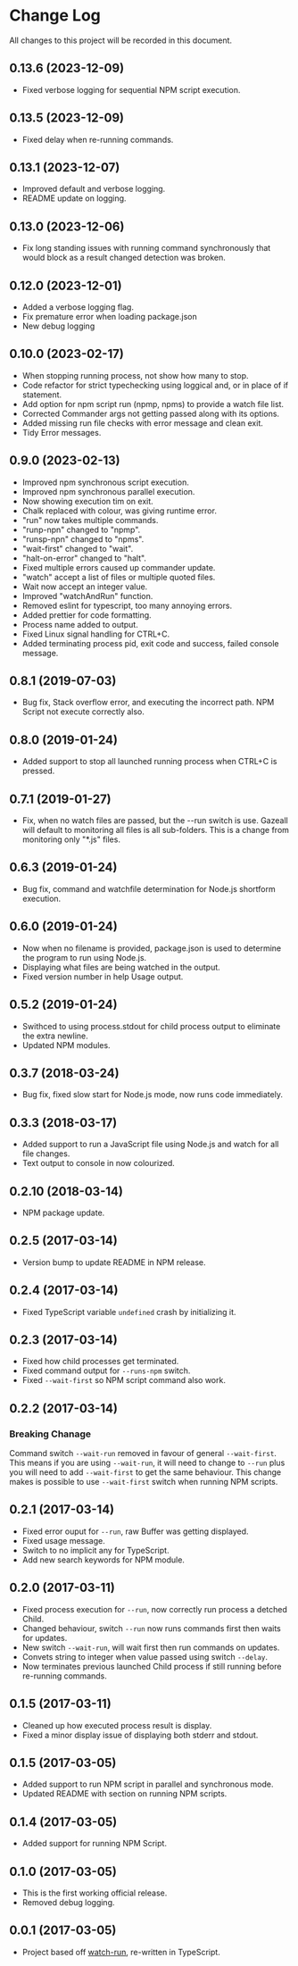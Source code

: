 # Change Log

All changes to this project will be recorded in this document.

## 0.13.6 (2023-12-09)

- Fixed verbose logging for sequential NPM script execution.

## 0.13.5 (2023-12-09)

- Fixed delay when re-running commands.

## 0.13.1 (2023-12-07)

- Improved default and verbose logging.
- README update on logging.

## 0.13.0 (2023-12-06)

- Fix long standing issues with running command synchronously that would block
  as a result changed detection was broken.

## 0.12.0 (2023-12-01)

- Added a verbose logging flag.
- Fix premature error when loading package.json
- New debug logging

## 0.10.0 (2023-02-17)

- When stopping running process, not show how many to stop.
- Code refactor for strict typechecking using loggical and, or in place of if statement.
- Add option for npm script run (npmp, npms) to provide a watch file list.
- Corrected Commander args not getting passed along with its options.
- Added missing run file checks with error message and clean exit.
- Tidy Error messages.

## 0.9.0 (2023-02-13)

- Improved npm synchronous script execution.
- Improved npm synchronous parallel execution.
- Now showing execution tim on exit.
- Chalk replaced with colour, was giving runtime error.
- "run" now takes multiple commands.
- "runp-npn" changed to "npmp".
- "runsp-npn" changed to "npms".
- "wait-first" changed to "wait".
- "halt-on-error" changed to "halt".
- Fixed multiple errors caused up commander update.
- "watch" accept a list of files or multiple quoted files.
- Wait now accept an integer value.
- Improved "watchAndRun" function.
- Removed eslint for typescript, too many annoying errors.
- Added prettier for code formatting.
- Process name added to output.
- Fixed Linux signal handling for CTRL+C.
- Added terminating process pid, exit code and success, failed console message.

## 0.8.1 (2019-07-03)

- Bug fix, Stack overflow error, and executing the incorrect path. NPM Script not execute correctly also.

## 0.8.0 (2019-01-24)

- Added support to stop all launched running process when CTRL+C is pressed.

## 0.7.1 (2019-01-27)

- Fix, when no watch files are passed, but the --run switch is use. Gazeall will default to monitoring all files is all sub-folders. This is a change from monitoring only "*.js" files.

## 0.6.3 (2019-01-24)

- Bug fix, command and watchfile determination for Node.js shortform execution.

## 0.6.0 (2019-01-24)

- Now when no filename is provided, package.json is used to determine the program to run using Node.js.
- Displaying what files are being watched in the output.
- Fixed version number in help Usage output.

## 0.5.2 (2019-01-24)

- Swithced to using process.stdout for child process output to eliminate the extra newline.
- Updated NPM modules.

## 0.3.7 (2018-03-24)

- Bug fix, fixed slow start for Node.js mode, now runs code immediately.

## 0.3.3 (2018-03-17)

- Added support to run a JavaScript file using Node.js and watch for all file changes.
- Text output to console in now colourized.

## 0.2.10 (2018-03-14)

- NPM package update.

## 0.2.5 (2017-03-14)

- Version bump to update README in NPM release.

## 0.2.4 (2017-03-14)

- Fixed TypeScript variable `undefined` crash by initializing it.

## 0.2.3 (2017-03-14)

- Fixed how child processes get terminated.
- Fixed command output for `--runs-npm` switch.
- Fixed `--wait-first` so NPM script command also work.

## 0.2.2 (2017-03-14)

### Breaking Chanage

  Command switch `--wait-run` removed in favour of general `--wait-first`. This means if you are using `--wait-run`, it will need to change to `--run` plus you will need to add `--wait-first` to get the same behaviour. This change makes is possible to use `--wait-first` switch when running NPM scripts.

## 0.2.1 (2017-03-14)

- Fixed error ouput for `--run`, raw Buffer was getting displayed.
- Fixed usage message.
- Switch to no implicit any for TypeScript.
- Add new search keywords for NPM module.

## 0.2.0 (2017-03-11)

- Fixed process execution for `--run`, now correctly run process a detched Child.
- Changed behaviour, switch `--run` now runs commands first then waits for updates.
- New switch `--wait-run`, will wait first then run commands on updates.
- Convets string to integer when value passed using switch `--delay`.
- Now terminates previous launched Child process if still running before re-running commands.

## 0.1.5 (2017-03-11)

- Cleaned up how executed process result is display.
- Fixed a minor display issue of displaying both stderr and stdout.

## 0.1.5 (2017-03-05)

- Added support to run NPM script in parallel and synchronous mode.
- Updated README with section on running NPM scripts.

## 0.1.4 (2017-03-05)

- Added support for running NPM Script.

## 0.1.0 (2017-03-05)

- This is the first working official release.
- Removed debug logging.

## 0.0.1 (2017-03-05)

- Project based off [watch-run](https://www.npmjs.com/package/watch-run), re-written in TypeScript.
